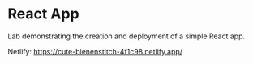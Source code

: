 # React App

Lab demonstrating the creation and deployment of a simple React app.

Netlify: https://cute-bienenstitch-4f1c98.netlify.app/